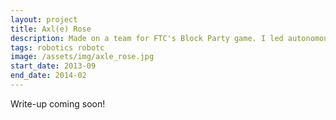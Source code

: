 ```yaml
---
layout: project
title: Axl(e) Rose
description: Made on a team for FTC's Block Party game. I led autonomous program strategy and development.
tags: robotics robotc
image: /assets/img/axle_rose.jpg
start_date: 2013-09
end_date: 2014-02
---
```


Write-up coming soon!